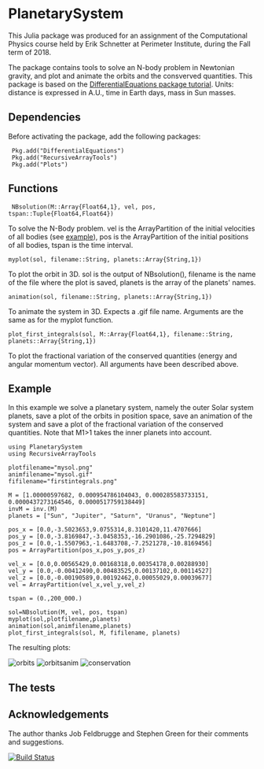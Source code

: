 # PlanetarySystem

This Julia package was produced for an assignment of the Computational Physics course held by Erik Schnetter at Perimeter Institute, during the Fall term of 2018.

The package contains tools to solve an N-body problem in Newtonian gravity, and plot and animate the orbits and the consverved quantities. This package is based on the [DifferentialEquations package tutorial](https://github.com/JuliaDiffEq/DiffEqTutorials.jl/blob/master/PhysicalModels/Outer-Solar-System.ipynb).
Units: distance is expressed in A.U., time in Earth days, mass in Sun masses.

## Dependencies

Before activating the package, add the following packages:
```
 Pkg.add("DifferentialEquations") 
 Pkg.add("RecursiveArrayTools") 
 Pkg.add("Plots") 
```

## Functions

```
 NBsolution(M::Array{Float64,1}, vel, pos, tspan::Tuple{Float64,Float64})
 ```
To solve the N-Body problem.  vel is the ArrayPartition of the initial velocities of all bodies (see [example](#example)), pos is the ArrayPartition of the initial positions of all bodies, tspan is the time interval.
 
 ```
 myplot(sol, filename::String, planets::Array{String,1})
 ```
To plot the orbit in 3D. sol is the output of NBsolution(), filename is the name of the file where the plot is saved, planets is the array of the planets' names.
 
 ```
 animation(sol, filename::String, planets::Array{String,1})
 ```
 To animate the system in 3D. Expects a .gif file name. Arguments are the same as for the myplot function.
 
 ```
 plot_first_integrals(sol, M::Array{Float64,1}, filename::String, planets::Array{String,1})
 ```
To plot the fractional variation of the conserved quantities (energy and angular momentum vector). All arguments have been described above.

## Example

In this example we solve a planetary system, namely the outer Solar system planets, save a plot of the orbits in position space, save an animation of the system and save a plot of the fractional variation of the conserved quantities. Note that M1>1 takes the inner planets into account.

 ```
using PlanetarySystem
using RecursiveArrayTools

plotfilename="mysol.png"
animfilename="mysol.gif"
fifilename="firstintegrals.png"

M = [1.00000597682, 0.000954786104043, 0.000285583733151, 0.0000437273164546, 0.0000517759138449]
invM = inv.(M)
planets = ["Sun", "Jupiter", "Saturn", "Uranus", "Neptune"] 

pos_x = [0.0,-3.5023653,9.0755314,8.3101420,11.4707666]
pos_y = [0.0,-3.8169847,-3.0458353,-16.2901086,-25.7294829]
pos_z = [0.0,-1.5507963,-1.6483708,-7.2521278,-10.8169456]
pos = ArrayPartition(pos_x,pos_y,pos_z)

vel_x = [0.0,0.00565429,0.00168318,0.00354178,0.00288930]
vel_y = [0.0,-0.00412490,0.00483525,0.00137102,0.00114527]
vel_z = [0.0,-0.00190589,0.00192462,0.00055029,0.00039677]
vel = ArrayPartition(vel_x,vel_y,vel_z)

tspan = (0.,200_000.)

sol=NBsolution(M, vel, pos, tspan)
myplot(sol,plotfilename,planets)
animation(sol,animfilename,planets)
plot_first_integrals(sol, M, fifilename, planets)
 ```
 The resulting plots:
 
 ![orbits](https://i.imgur.com/pHHsZg3.png)
 ![orbitsanim](https://i.imgur.com/AfvHrf6.gif)
 ![conservation](https://i.imgur.com/yLKs14W.png)

## The tests 

## Acknowledgements 

The author thanks Job Feldbrugge and Stephen Green for their comments and suggestions.

[![Build Status](https://travis-ci.org/laurasberna/PlanetarySystem.jl.svg?branch=master)](https://travis-ci.org/laurasberna/PlanetarySystem.jl)
